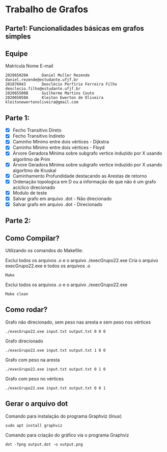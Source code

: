 # Trabalho de Grafos
## Parte1: Funcionalidades básicas em grafos simples

## Equipe

Matrícula       Nome                                E-mail
```
202065020A      Daniel Muller Rezende               daniel.rezende@estudante.ufjf.br
201876043       Deoclécio Porfírio Ferreira Filho   deoclecio.filho@estudante.ufjf.br
202065500B      Guilherme Martins Couto
202065050A      Kleiton Ewerton de Oliveira         kleitonewertonoliveira@gmail.com
```
## Parte 1:

- [x] Fecho Transitivo Direto
- [x] Fecho Transitivo Indireto
- [x] Caminho Mínimo entre dois vértices - Dijkstra
- [x] Caminho Mínimo entre dois vértices - Floyd
- [x] Árvore Geradora Mínima sobre subgrafo vertice induzido por X usando algorítmo de Prim
- [x] Árvore Geradora Mínima sobre subgrafo vertice induzido por X usando algorítmo de Kruskal
- [x] Caminhamento Profundidade destacando as Arestas de retorno
- [x] Ordenação topologica em D ou a informação de que não é um grafo acíclico direcionado
- [x] Modulo de teste
- [x] Salvar grafo em arquivo .dot - Não direcionado
- [x] Salvar grafo em arquivo .dot - Direcionado
## Parte 2:




## Como Compilar?

Utilizando os comandos do Makefile:

Exclui todos os arquivos .o e o arquivo ./execGrupo22.exe
Cria o arquivo execGrupo22.exe e todos os arquivos .o

```
Make
```

Exclui todos os arquivos .o e o arquivo ./execGrupo22.exe

```
Make clean
```
## Como rodar?

Grafo não direcionado, sem peso nas aresta e sem peso nos vértices 
```
./execGrupo22.exe input.txt output.txt 0 0 0
```

Grafo direcionado 
```
./execGrupo22.exe input.txt output.txt 1 0 0
```

Grafo com peso na aresta 
```
./execGrupo22.exe input.txt output.txt 0 1 0
```

Grafo com peso no vértices 
```
./execGrupo22.exe input.txt output.txt 0 0 1
```
## Gerar o arquivo dot

Comando para instalação do programa Graphviz (linux)

```
sudo apt install graphviz
```
Comando para criação do gráfico via o programa Graphviz
```
dot -Tpng output.dot -o output.png
```
